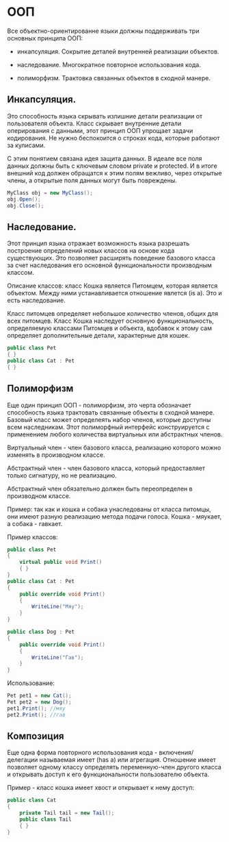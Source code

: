 # ООП

Все объектно-ориентированне языки должны поддерживать три основных принципа ООП:

- инкапсуляция. Сокрытие деталей внутренней реализации объектов.

- наследование. Многократное повторное использования кода.

- полиморфизм. Трактовка связанных объектов в сходной манере.

## Инкапсуляция.

Это способность языка скрывать излишние детали реализации от пользователя объекта. Класс скрывает внутренние детали оперирования с данными, этот принцип ООП упрощает задачи кодирования. Не нужно беспокоится о строках кода, которые работают за кулисами.

С этим понятием связана идея защита данных. В идеале все поля данных должны быть с ключевым словом private и protected. И в итоге внешний код должен обращатся к этим полям вежливо, через открытые члены, а открытые поля данных могут быть повреждены.
```csharp
MyClass obj = new MyClass();
obj.Open();
obj.Close();
```

## Наследование.

Этот принцип языка отражает возможность языка разрешать построение определений новых классов на основе кода существующих. Это позволяет расширять поведение базового класса за счет наследования его основной функциональности производным классом.

Описание классов: класс Кошка является Питомцем, которая является объектом. Между ними устанавливается отношение явлется (is a). Это и есть наследование.

Класс питомцев определяет небольшое количество членов, общих для всех питомцев. Класс Кошка наследует основную функциональность, определяемую классами Питомцев и объекта, вдобавок к этому сам определяет дополнительные детали, характерные для кошек.
```csharp
public class Pet
{ }
public class Cat : Pet
{ }
```

## Полиморфизм

Еще один принцип ООП - полиморфизм, это черта обозначает способность языка трактовать связанные объекты в сходной манере. Базовый класс может определеять набор членов, которые доступны всем наследникам. Этот полиморфный интерфейс конструируется с применением любого количества виртуальных или абстрактных членов.

Виртуальный член - член базового класса, реализацию которого можно изменять в производном классе.

Абстрактный член - член базового класса, который предоставляет только сигнатуру, но не реализацию.

Абстрактный член обязательно должен быть переопределен в производном классе.

Пример: так как и кошка и собака унаследованы от класса питомцы, они имеют разную реализацию метода подачи голоса. Кошка - мяукает, а собака - гавкает.

Пример классов:
```csharp
public class Pet
{
    virtual public void Print()
    { }
}
public class Cat : Pet
{
    public override void Print()
    {
        WriteLine("Мяу");
    }
}

public class Dog : Pet
{
    public override void Print()
    {
        WriteLine("Гав");
    }
}
```
Использование:
```csharp
Pet pet1 = new Cat();
Pet pet2 = new Dog();
pet1.Print(); //мяу
pet2.Print(); //гав
```

## Композиция

Еще одна форма повторного использования кода - включения/делегации называемая имеет (has a) или агрегация. Отношение имеет позволяет одному классу определять переменную-член другого класса и открывать доступ к его функциональности пользователю объекта. 

Пример - класс кошка имеет хвост и открывает к нему доступ:
```csharp
public class Cat
{
    private Tail tail = new Tail();
    public class Tail
    { }
}
```

